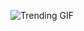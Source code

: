 
<!-- GIF_SECTION -->
![Trending GIF](https://media3.giphy.com/media/v1.Y2lkPThiYjIxNzcyenh0YWltd3ljaG5odDg4dmZ5ZG4ybmVuazlmYnJoYWdiN3JiaWc3NiZlcD12MV9naWZzX3NlYXJjaCZjdD1n/oaDcc0LTCuIAiGYrzn/giphy.gif)
<!-- END_GIF_SECTION -->
